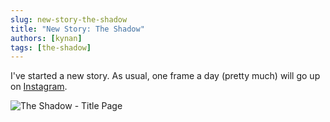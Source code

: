 ```yaml
---
slug: new-story-the-shadow
title: "New Story: The Shadow"
authors: [kynan]
tags: [the-shadow]
---
```


I've started a new story. As usual, one frame a day (pretty much) will go up on [Instagram](https://www.instagram.com/p/CcaQVBqPhDX/).

![The Shadow - Title Page](/img/stories/the-shadow/000.png)

